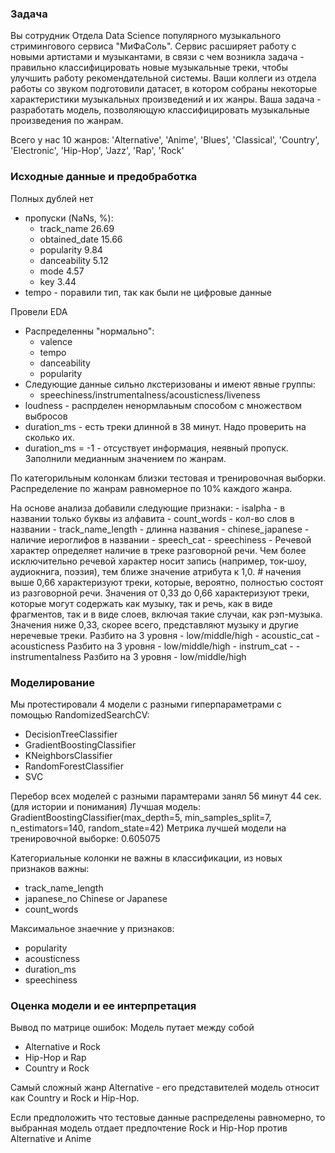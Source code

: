 ### Задача

Вы сотрудник Отдела Data Science популярного музыкального стримингового сервиса "МиФаСоль". Сервис расширяет работу с новыми артистами и музыкантами,
в связи с чем возникла задача - правильно классифицировать новые музыкальные треки, чтобы улучшить работу рекомендательной системы. Ваши коллеги из отдела работы со звуком подготовили датасет, в котором собраны некоторые характеристики музыкальных произведений и их жанры. Ваша задача - разработать модель, позволяющую классифицировать музыкальные произведения по жанрам.

Всего у нас 10 жанров: 'Alternative', 'Anime', 'Blues', 'Classical', 'Country',
       'Electronic', 'Hip-Hop', 'Jazz', 'Rap', 'Rock'


### Исходные данные и предобработка

Полных дублей нет 

- пропуски (NaNs, %):
    - track_name	26.69
    - obtained_date	15.66
    - popularity	9.84
    - danceability	5.12
    - mode	4.57
    - key	3.44
- tempo - поравили тип, так как были не цифровые данные

Провели EDA 
- Распределенны "нормально":
    - valence
    - tempo
    - danceability
    - popularity
- Следующие данные сильно лкстеризованы и имеют явные группы:
    - speechiness/instrumentalness/acousticness/liveness
- loudness - распрделен ненормлаьным способом с множеством выбросов
- duration_ms - есть треки длинной в 38 минут. Надо проверить на сколько их.
- duration_ms = -1 - отсуствует информация, неявный пропуск. Заполнили медианным значением по жанрам.

По категорильным колонкам близки тестовая и тренировочная выборки. Распределение по жанрам равномерное по 10% каждого жанра.

На основе анализа добавили следующие признаки:
    - isalpha - в названии только буквы из алфавита
    - count_words - кол-во слов в названии
    - track_name_length - длинна названия
    - chinese_japanese - наличие иероглифов в названии
    - speech_cat - speechiness - Речевой характер определяет наличие в треке разговорной речи. Чем более исключительно речевой характер носит запись (например, ток-шоу, аудиокнига, поэзия), тем ближе значение атрибута к 1,0. # начения выше 0,66 характеризуют треки, которые, вероятно, полностью состоят из разговорной речи. Значения от 0,33 до 0,66 характеризуют треки, которые могут содержать как музыку, так и речь, как в виде фрагментов, так и в виде слоев, включая такие случаи, как рэп-музыка. Значения ниже 0,33, скорее всего, представляют музыку и другие неречевые треки. Разбито на 3 уровня - low/middle/high
    - acoustic_cat - acousticness Разбито на 3 уровня - low/middle/high
    - instrum_cat - - instrumentalness Разбито на 3 уровня - low/middle/high


### Моделирование

Мы протестировали 4 модели с разными гиперпараметрами с помощью RandomizedSearchCV:
- DecisionTreeClassifier
- GradientBoostingClassifier
- KNeighborsClassifier
- RandomForestClassifier
- SVC

Перебор всех моделей с разными парамтерами занял 56 минут 44 сек. (для истории и понимания)
Лучшая модель:
GradientBoostingClassifier(max_depth=5, min_samples_split=7,
                                            n_estimators=140,
                                            random_state=42)
Метрика лучшей модели на тренировочной выборке: 0.605075

Категориальные колонки не важны в классификации, из новых признаков важны:
 - track_name_length
 - japanese_no Chinese or Japanese
 - count_words

Максимальное знаечние у признаков:
- popularity
- acousticness	
- duration_ms
- speechiness	

### Оценка модели и ее интерпретация

Вывод по матрице ошибок:
Модель путает между собой 
- Alternative и Rock
- Hip-Hop и  Rap
- Country и Rock

Самый сложный жанр Alternative - его представителей модель относит как Country и Rock и Hip-Hop.

Если предположить что тестовые данные распределены равномерно, то выбранная модель отдает предпочтение Rock и Hip-Hop против Alternative и Anime


